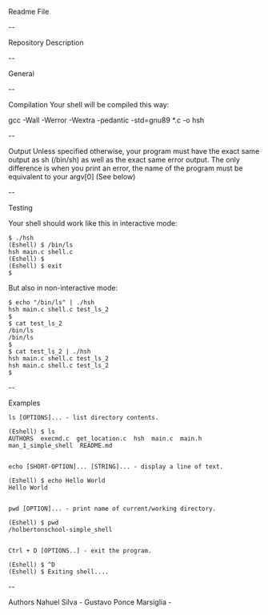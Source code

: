 Readme File

--

Repository Description

--

General


--

Compilation
Your shell will be compiled this way:

gcc -Wall -Werror -Wextra -pedantic -std=gnu89 *.c -o hsh


--

Output
Unless specified otherwise, your program must have the exact same output as sh (/bin/sh) as well as the exact same error output.
The only difference is when you print an error, the name of the program must be equivalent to your argv[0] (See below)


--

Testing

Your shell should work like this in interactive mode:

	$ ./hsh
	(Eshell) $ /bin/ls
	hsh main.c shell.c
	(Eshell) $
	(Eshell) $ exit
	$


But also in non-interactive mode:

	$ echo "/bin/ls" | ./hsh
	hsh main.c shell.c test_ls_2
	$
	$ cat test_ls_2
	/bin/ls
	/bin/ls
	$
	$ cat test_ls_2 | ./hsh
	hsh main.c shell.c test_ls_2
	hsh main.c shell.c test_ls_2
	$


--

Examples

	ls [OPTIONS]... - list directory contents.

	(Eshell) $ ls
	AUTHORS  execmd.c  get_location.c  hsh  main.c  main.h  man_1_simple_shell  README.md


	echo [SHORT-OPTION]... [STRING]... - display a line of text.

	(Eshell) $ echo Hello World
	Hello World


	pwd [OPTION]... - print name of current/working directory.

	(Eshell) $ pwd
	/holbertonschool-simple_shell


	Ctrl + D [OPTIONS..] - exit the program.

	(Eshell) $ ^D
	(Eshell) $ Exiting shell....


--

Authors
Nahuel Silva -
Gustavo Ponce Marsiglia -

